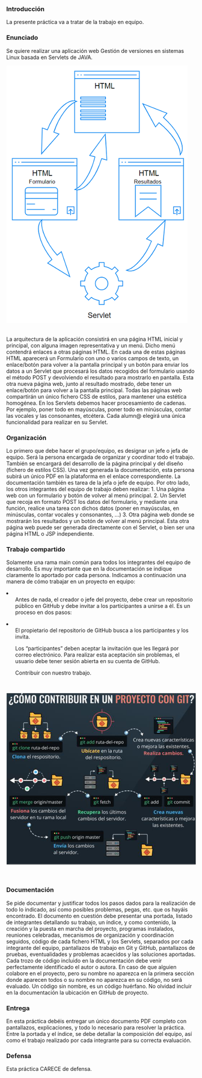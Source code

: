 ### Introducción 
La presente práctica va a tratar de la trabajo en equipo. 

### Enunciado 
Se quiere realizar una aplicación web Gestión de versiones en sistemas Linux basada en Servlets de JAVA. <br/>

![Grafico](./img/img_readme1.png)

<br/>
La arquitectura de la aplicación consistirá en una página HTML inicial y principal, con alguna imagen representativa y un menú. Dicho menú contendrá enlaces a otras páginas HTML. En cada una de estas páginas HTML aparecerá un Formulario con uno o varios campos de texto, un enlace/botón para volver a la pantalla principal y un botón para enviar los datos a un Servlet que procesará los datos recogidos del formulario usando el método POST y devolviendo el resultado para mostrarlo en pantalla. Esta otra nueva página web, junto al resultado mostrado, debe tener un enlace/botón para volver a la pantalla principal. 
Todas las páginas web compartirán un único fichero CSS de estilos, para mantener una estética homogénea. 
En los Servlets debemos hacer procesamiento de cadenas. Por ejemplo, poner todo en mayúsculas, poner todo en minúsculas, contar las vocales y las consonantes, etcétera. Cada alumn@ elegirá una única funcionalidad para realizar en su Servlet. 

### Organización 
Lo primero que debe hacer el grupo/equipo, es designar un jefe o jefa de equipo. Será la persona encargada de organizar y coordinar todo el trabajo. También se encargará del desarrollo de la página principal y del diseño (fichero de estilos CSS). Una vez generada la documentación, esta persona subirá un único PDF en la plataforma en el enlace correspondiente. La documentación también es tarea de la jefa o jefe de equipo. 
Por otro lado, los otros integrantes del equipo de trabajo deben realizar: 1. Una página web con un formulario y botón de volver al menú principal. 2. Un Servlet que recoja en formato POST los datos del formulario, y mediante una función, realice una tarea con dichos datos (poner en mayúsculas, en minúsculas, contar vocales y consonantes, …) 3. Otra página web donde se mostrarán los resultados y un botón de volver al menú principal. Esta otra página web puede ser generada directamente con el Servlet, o bien ser una página HTML o JSP independiente. 

### Trabajo compartido
Solamente una rama main común para todos los integrantes del equipo de desarrollo. 
Es muy importante que en la documentación se indique claramente lo aportado por cada persona.
Indicamos a continuación una manera de cómo trabajar en un proyecto en equipo: 
<li>
<ol>Antes de nada, el creador o jefe del proyecto, debe crear un repositorio público en GitHub y debe invitar a los participantes a unirse a él. Es un proceso en dos pasos:</ol>
<li>
<ul>El propietario del repositorio de GitHub busca a los participantes y los invita.</ul>
<ul>Los “participantes” deben aceptar la invitación que les llegará por correo electrónico. Para realizar esta aceptación sin problemas, el usuario debe tener sesión abierta en su cuenta de GitHub.</ul>
</li>
<ol>Contribuir con nuestro trabajo.</ol>
</li>
<br/>

![Como contribuir](./img/img_readme2.png)

<br/>

### Documentación
Se pide documentar y justificar todos los pasos dados para la realización de todo lo indicado, así como posibles problemas, pegas, etc. que os hayáis encontrado. El documento en cuestión debe presentar una portada, listado de integrantes detallando su trabajo, un índice, y como contenido, la creación y la puesta en marcha del proyecto, programas instalados, reuniones celebradas, mecanismos de organización y coordinación seguidos, código de cada fichero HTML y los Servlets, separados por cada integrante del equipo, pantallazos de trabajo en Git y GitHub, pantallazos de pruebas, eventualidades y problemas acaecidos y las soluciones aportadas. Cada trozo de código incluido en la documentación debe venir perfectamente identificado el autor o autora. En caso de que alguien colabore en el proyecto, pero su nombre no aparezca en la primera sección donde aparecen todos o su nombre no aparezca en su código, no será evaluado. Un código sin nombre, es un código huérfano. No olvidad incluir en la documentación la ubicación en GitHub de proyecto. 

### Entrega
En esta práctica debéis entregar un único documento PDF completo con pantallazos, explicaciones, y todo lo necesario para resolver la práctica. Entre la portada y el índice, se debe detallar la composición del equipo, así como el trabajo realizado por cada integrante para su correcta evaluación. 

### Defensa
Esta práctica CARECE de defensa. 

